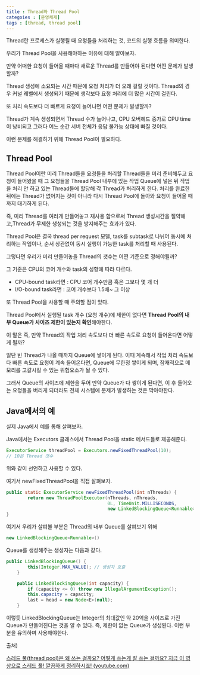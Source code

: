 ```yaml
---
title : Thread와 Thread Pool
categoies : [운영체제]
tags : [thread, thread pool]
---
```


Thread란 프로세스가 실행될 때 요청들을 처리하는 것, 코드의 실행 흐름을 의미한다.

우리가 Thread Pool을 사용해야하는 이유에 대해 알아보자.

만약 어떠한 요청이 들어올 때마다 새로운 Thread를 만들어야 된다면 어떤 문제가 발생할까?

Thread 생성에 소요되는 시간 때문에 요청 처리가 더 오래 걸릴 것이다. Thread의 경우 커널 레벨에서 생성되기 때문에 생각보다 요청 처리에 더 많은 시간이 걸린다.

또 처리 속도보다 더 빠르게 요청이 늘어나면 어떤 문제가 발생할까?

Thread가 계속 생성되면서 Thread 수가 늘어나고, CPU 오버헤드 증가로 CPU time이 낭비되고 그러다 어느 순간 서버 전체가 응답 불가능 상태에 빠질 것이다.

이런 문제를 해결하기 위해 Thread Pool이 필요하다.

## Thread Pool

Thread Pool이란 미리 Thread들을 요청들을 처리할 Thread들을 미리 준비해두고 요청이 들어왔을 때 그 요청들을 Thread Pool 내부에 있는 작업 Queue에 넣은 뒤 작업을 처리 안 하고 있는 Thread들에 할당해 각 Thread가 처리하게 한다. 처리를 완료한 뒤에는 Thread가 없어지는 것이 아니라 다시 Thread Pool에 돌아와 요청이 들어올 때 까지 대기하게 된다.

즉, 미리 Thread를 여러개 만들어놓고 재사용 함으로써 Thread 생성시간을 절약해고,Thread가 무제한 생성되는 것을 방지해주는 효과가 있다.

Thread Pool은 결국 thread per request 모델, task를 subtask로 나뉘어 동시에 처리하는 작업이나, 순서 상관없이 동시 실행이 가능한 task를 처리할 때 사용된다.

그렇다면 우리가 미리 만들어놓을 Thread의 갯수는 어떤 기준으로 정해야될까?

그 기준은 CPU의 코어 개수와 task의 성향에 따라 다르다.

- CPU-bound task라면 : CPU 코어 개수만큼 혹은 그보다 몇 개 더
- I/O-bound task라면 : 코어 개수보다 1.5배~ 그 이상



또 Thread Pool을 사용할 때 주의할 점이 있다.

Thread Pool에서 실행될 task 개수 (요청 개수)에 제한이 없다면 **Thread Pool의 내부 Queue가 사이즈 제한이 있는지 확인**해야한다.

이 말은 즉, 만약 Thread의 작업 처리 속도보다 더 빠른 속도로 요청이 들어온다면 어떻게 될까?

일단 빈 Thread가 나올 때까지 Queue에 쌓이게 된다. 이때 계속해서 작업 처리 속도보다 빠른 속도로 요청이 계속 들어온다면, Queue에 무한정 쌓이게 되며, 잠재적으로 메모리를 고갈시킬 수 있는 위험요소가 될 수 있다.

그래서 Queue의 사이즈에 제한을 두어 만약 Queue가 다 쌓이게 된다면, 이 후 들어오는 요청들을 버리게 되더라도 전체 시스템에 문제가 발생하는 것은 막아야한다.

## Java에서의 예

실제 Java에서 예를 통해 살펴보자.

Java에서는 Executors 클래스에서 Thread Pool을 static 메서드들로 제공해준다.

```java
ExecutorService threadPool = Executors.newFixedThreadPool(10);
// 10은 Thread 갯수
```

위와 같이 선언하고 사용할 수 있다.

여기서 newFixedThreadPool을 직접 살펴보자.

```java
public static ExecutorService newFixedThreadPool(int nThreads) {
        return new ThreadPoolExecutor(nThreads, nThreads,
                                      0L, TimeUnit.MILLISECONDS,
                                      new LinkedBlockingQueue<Runnable>());
}
```

여기서 우리가 살펴볼 부분은 Thread의 내부 Queue를 살펴보기 위해

```java
new LinkedBlockingQueue<Runnable>()
```

Queue를 생성해주는 생성자는 다음과 같다.

```java
public LinkedBlockingQueue() {
        this(Integer.MAX_VALUE); // 생성자 호출
    }

    public LinkedBlockingQueue(int capacity) {
        if (capacity <= 0) throw new IllegalArgumentException();
        this.capacity = capacity;
        last = head = new Node<E>(null);
    }
```

이렇듯 LinkedBlockingQueue는 Integer의 최대값인 약 20억을 사이즈로 가진 Queue가 만들어진다는 것을 알 수 있다. 즉, 제한이 없는 Queue가 생성된다. 이런 부분을 유의하며 사용해야한다.





출처)

[스레드 풀(thread pool)은 왜 쓰는 걸까요? 어떻게 쓰는게 잘 쓰는 걸까요? 지금 이 영상으로 스레드 풀! 깔끔하게 정리하시죠! (youtube.com)](https://www.youtube.com/watch?v=B4Of4UgLfWc&ab_channel=쉬운코드)